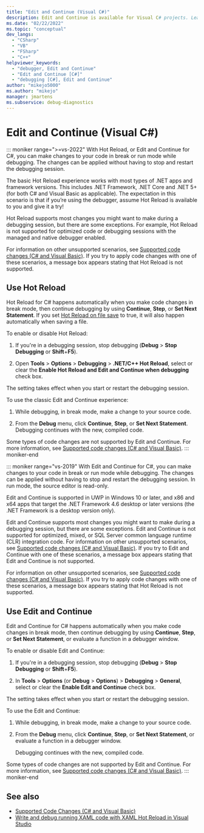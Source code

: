 ```yaml
---
title: "Edit and Continue (Visual C#)"
description: Edit and Continue is available for Visual C# projects. Learn what edits are supported, and how to can control whether, and when, your edits are applied.
ms.date: "02/22/2022"
ms.topic: "conceptual"
dev_langs:
  - "CSharp"
  - "VB"
  - "FSharp"
  - "C++"
helpviewer_keywords:
  - "debugger, Edit and Continue"
  - "Edit and Continue [C#]"
  - "debugging [C#], Edit and Continue"
author: "mikejo5000"
ms.author: "mikejo"
manager: jmartens
ms.subservice: debug-diagnostics
---
```

# Edit and Continue (Visual C#)

::: moniker range=">=vs-2022"
With Hot Reload, or Edit and Continue for C#, you can make changes to your code in break or run mode while debugging. The changes can be applied without having to stop and restart the debugging session.

The basic Hot Reload experience works with most types of .NET apps and framework versions. This includes .NET Framework, .NET Core and .NET 5+ (for both C# and Visual Basic as applicable). The expectation in this scenario is that if you’re using the debugger, assume Hot Reload is available to you and give it a try!

Hot Reload supports most changes you might want to make during a debugging session, but there are some exceptions. For example, Hot Reload is not supported for optimized code or debugging sessions with the managed and native debugger enabled.

For information on other unsupported scenarios, see [Supported code changes (C# and Visual Basic)](../debugger/supported-code-changes-csharp.md). If you try to apply code changes with one of these scenarios, a message box appears stating that Hot Reload is not supported.

## Use Hot Reload

Hot Reload for C# happens automatically when you make code changes in break mode, then continue debugging by using **Continue**, **Step**, or **Set Next Statement**. If you set [Hot Reload on file save](hot-reload.md#configure-hot-reload) to true, it will also happen automatically when saving a file.

To enable or disable Hot Reload:

1. If you're in a debugging session, stop debugging (**Debug** > **Stop Debugging** or **Shift**+**F5**).

1. Open **Tools** > **Options** > **Debugging** > **.NET/C++ Hot Reload**, select or clear the **Enable Hot Reload and Edit and Continue when debugging** check box.

The setting takes effect when you start or restart the debugging session.

To use the classic Edit and Continue experience:

1. While debugging, in break mode, make a change to your source code.

1. From the **Debug** menu, click **Continue**, **Step**, or **Set Next Statement**. Debugging continues with the new, compiled code.

Some types of code changes are not supported by Edit and Continue. For more information, see [Supported code changes (C# and Visual Basic)](../debugger/supported-code-changes-csharp.md).
::: moniker-end

::: moniker range="vs-2019"
With Edit and Continue for C#, you can make changes to your code in break or run mode while debugging. The changes can be applied without having to stop and restart the debugging session. In run mode, the source editor is read-only.

Edit and Continue is supported in UWP in Windows 10 or later, and x86 and x64 apps that target the .NET Framework 4.6 desktop or later versions (the .NET Framework is a desktop version only).

Edit and Continue supports most changes you might want to make during a debugging session, but there are some exceptions. Edit and Continue is not supported for optimized, mixed, or SQL Server common language runtime (CLR) integration code. For information on other unsupported scenarios, see [Supported code changes (C# and Visual Basic)](../debugger/supported-code-changes-csharp.md). If you try to Edit and Continue with one of these scenarios, a message box appears stating that Edit and Continue is not supported.

For information on other unsupported scenarios, see [Supported code changes (C# and Visual Basic)](../debugger/supported-code-changes-csharp.md). If you try to apply code changes with one of these scenarios, a message box appears stating that Hot Reload is not supported.

## Use Edit and Continue

Edit and Continue for C# happens automatically when you make code changes in break mode, then continue debugging by using **Continue**, **Step**, or **Set Next Statement**, or evaluate a function in a debugger window.

To enable or disable Edit and Continue:

1. If you're in a debugging session, stop debugging (**Debug** > **Stop Debugging** or **Shift**+**F5**).

1. In **Tools** > **Options** (or **Debug** > **Options**) > **Debugging** > **General**, select or clear the **Enable Edit and Continue** check box.

The setting takes effect when you start or restart the debugging session.

To use the Edit and Continue:

1. While debugging, in break mode, make a change to your source code.

1. From the **Debug** menu, click **Continue**, **Step**, or **Set Next Statement**, or evaluate a function in a debugger window.

   Debugging continues with the new, compiled code.

Some types of code changes are not supported by Edit and Continue. For more information, see [Supported code changes (C# and Visual Basic)](../debugger/supported-code-changes-csharp.md).
::: moniker-end

## See also

- [Supported Code Changes (C# and Visual Basic)](../debugger/supported-code-changes-csharp.md)
- [Write and debug running XAML code with XAML Hot Reload in Visual Studio](../xaml-tools/xaml-hot-reload.md)
